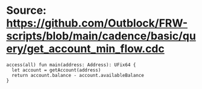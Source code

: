 # Source: https://github.com/Outblock/FRW-scripts/blob/main/cadence/basic/query/get_account_min_flow.cdc

```
access(all) fun main(address: Address): UFix64 {
  let account = getAccount(address)
  return account.balance - account.availableBalance
}
```